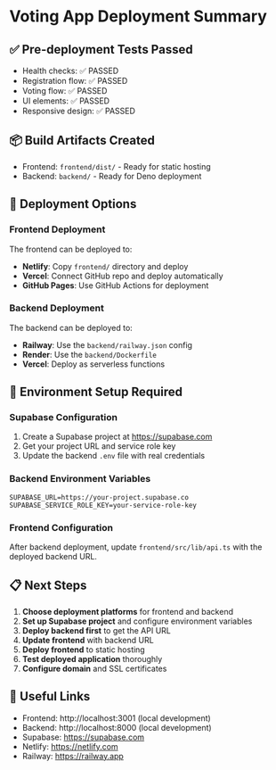 # Voting App Deployment Summary

## ✅ Pre-deployment Tests Passed
- Health checks: ✅ PASSED
- Registration flow: ✅ PASSED  
- Voting flow: ✅ PASSED
- UI elements: ✅ PASSED
- Responsive design: ✅ PASSED

## 📦 Build Artifacts Created
- Frontend: `frontend/dist/` - Ready for static hosting
- Backend: `backend/` - Ready for Deno deployment

## 🚀 Deployment Options

### Frontend Deployment
The frontend can be deployed to:
- **Netlify**: Copy `frontend/` directory and deploy
- **Vercel**: Connect GitHub repo and deploy automatically
- **GitHub Pages**: Use GitHub Actions for deployment

### Backend Deployment  
The backend can be deployed to:
- **Railway**: Use the `backend/railway.json` config
- **Render**: Use the `backend/Dockerfile`
- **Vercel**: Deploy as serverless functions

## 🔧 Environment Setup Required

### Supabase Configuration
1. Create a Supabase project at https://supabase.com
2. Get your project URL and service role key
3. Update the backend `.env` file with real credentials

### Backend Environment Variables
```env
SUPABASE_URL=https://your-project.supabase.co
SUPABASE_SERVICE_ROLE_KEY=your-service-role-key
```

### Frontend Configuration
After backend deployment, update `frontend/src/lib/api.ts` with the deployed backend URL.

## 📋 Next Steps

1. **Choose deployment platforms** for frontend and backend
2. **Set up Supabase project** and configure environment variables  
3. **Deploy backend first** to get the API URL
4. **Update frontend** with backend URL
5. **Deploy frontend** to static hosting
6. **Test deployed application** thoroughly
7. **Configure domain** and SSL certificates

## 🔗 Useful Links
- Frontend: http://localhost:3001 (local development)
- Backend: http://localhost:8000 (local development)
- Supabase: https://supabase.com
- Netlify: https://netlify.com
- Railway: https://railway.app
